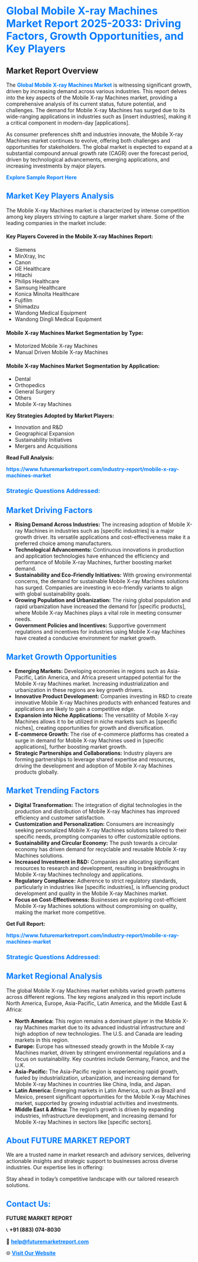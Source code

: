 <h1 style="color: #007BFF;">Global Mobile X-ray Machines Market Report 2025-2033: Driving Factors, Growth Opportunities, and Key Players</h1>

<section id="overview">
<h2>Market Report Overview</h2>
<p>The <a href="https://www.futuremarketreport.com/industry-report/mobile-x-ray-machines-market" style="color: #007BFF; text-decoration: none;"><strong>Global Mobile X-ray Machines Market</strong></a> is witnessing significant growth, driven by increasing demand across various industries. This report delves into the key aspects of the Mobile X-ray Machines market, providing a comprehensive analysis of its current status, future potential, and challenges. The demand for Mobile X-ray Machines has surged due to its wide-ranging applications in industries such as [insert industries], making it a critical component in modern-day [applications].</p>
<p>As consumer preferences shift and industries innovate, the Mobile X-ray Machines market continues to evolve, offering both challenges and opportunities for stakeholders. The global market is expected to expand at a substantial compound annual growth rate (CAGR) over the forecast period, driven by technological advancements, emerging applications, and increasing investments by major players.</p>
</section>

<section id="overview">
<p><a href="https://www.futuremarketreport.com/request-sample/reportId=119954" style="color: #007BFF; text-decoration: none;"><strong>Explore Sample Report Here</strong></a></p>
</section>

<section id="key-players">
<h2 style="color: #007BFF;">Market Key Players Analysis</h2>
<p>The Mobile X-ray Machines market is characterized by intense competition among key players striving to capture a larger market share. Some of the leading companies in the market include:</p>
<h4>Key Players Covered in the Mobile X-ray Machines Report:</h4>
<ul><li>Siemens</li><li>MinXray, Inc</li><li>Canon</li><li>GE Healthcare</li><li>Hitachi</li><li>Philips Healthcare</li><li>Samsung Healthcare</li><li>Konica Minolta Healthcare</li><li>Fujifilm</li><li>Shimadzu</li><li>Wandong Medical Equipment</li><li>Wandong Dingli Medical Equipment</li></ul>
<h4>Mobile X-ray Machines Market Segmentation by Type:</h4>
<ul><li>Motorized Mobile X-ray Machines</li><li>Manual Driven Mobile X-ray Machines</li></ul>

<h4>Mobile X-ray Machines Market Segmentation by Application:</h4>
<ul><li>Dental</li><li>Orthopedics</li><li>General Surgery</li><li>Others</li><li>Mobile X-ray Machines</li></ul>
<p><strong>Key Strategies Adopted by Market Players:</strong></p>
<ul>
<li>Innovation and R&D</li>
<li>Geographical Expansion</li>
<li>Sustainability Initiatives</li>
<li>Mergers and Acquisitions</li>
</ul>
</section>

<section>
<p><strong>Read Full Analysis: </strong></p><a href="https://www.futuremarketreport.com/industry-report/mobile-x-ray-machines-market" style="color: #007BFF; text-decoration: none;"><strong>https://www.futuremarketreport.com/industry-report/mobile-x-ray-machines-market</strong></a>
<h3 style="color: #007BFF;">Strategic Questions Addressed:</h3>
</section>

<section id="driving-factors">
<h2 style="color: #007BFF;">Market Driving Factors</h2>
<ul>
<li><strong>Rising Demand Across Industries:</strong> The increasing adoption of Mobile X-ray Machines in industries such as [specific industries] is a major growth driver. Its versatile applications and cost-effectiveness make it a preferred choice among manufacturers.</li>
<li><strong>Technological Advancements:</strong> Continuous innovations in production and application technologies have enhanced the efficiency and performance of Mobile X-ray Machines, further boosting market demand.</li>
<li><strong>Sustainability and Eco-Friendly Initiatives:</strong> With growing environmental concerns, the demand for sustainable Mobile X-ray Machines solutions has surged. Companies are investing in eco-friendly variants to align with global sustainability goals.</li>
<li><strong>Growing Population and Urbanization:</strong> The rising global population and rapid urbanization have increased the demand for [specific products], where Mobile X-ray Machines plays a vital role in meeting consumer needs.</li>
<li><strong>Government Policies and Incentives:</strong> Supportive government regulations and incentives for industries using Mobile X-ray Machines have created a conducive environment for market growth.</li>
</ul>
</section>

<section id="growth-opportunities">
<h2 style="color: #007BFF;">Market Growth Opportunities</h2>
<ul>
<li><strong>Emerging Markets:</strong> Developing economies in regions such as Asia-Pacific, Latin America, and Africa present untapped potential for the Mobile X-ray Machines market. Increasing industrialization and urbanization in these regions are key growth drivers.</li>
<li><strong>Innovative Product Development:</strong> Companies investing in R&D to create innovative Mobile X-ray Machines products with enhanced features and applications are likely to gain a competitive edge.</li>
<li><strong>Expansion into Niche Applications:</strong> The versatility of Mobile X-ray Machines allows it to be utilized in niche markets such as [specific niches], creating opportunities for growth and diversification.</li>
<li><strong>E-commerce Growth:</strong> The rise of e-commerce platforms has created a surge in demand for Mobile X-ray Machines used in [specific applications], further boosting market growth.</li>
<li><strong>Strategic Partnerships and Collaborations:</strong> Industry players are forming partnerships to leverage shared expertise and resources, driving the development and adoption of Mobile X-ray Machines products globally.</li>
</ul>
</section>

<section id="trending-factors">
<h2 style="color: #007BFF;">Market Trending Factors</h2>
<ul>
<li><strong>Digital Transformation:</strong> The integration of digital technologies in the production and distribution of Mobile X-ray Machines has improved efficiency and customer satisfaction.</li>
<li><strong>Customization and Personalization:</strong> Consumers are increasingly seeking personalized Mobile X-ray Machines solutions tailored to their specific needs, prompting companies to offer customizable options.</li>
<li><strong>Sustainability and Circular Economy:</strong> The push towards a circular economy has driven demand for recyclable and reusable Mobile X-ray Machines solutions.</li>
<li><strong>Increased Investment in R&D:</strong> Companies are allocating significant resources to research and development, resulting in breakthroughs in Mobile X-ray Machines technology and applications.</li>
<li><strong>Regulatory Compliance:</strong> Adherence to strict regulatory standards, particularly in industries like [specific industries], is influencing product development and quality in the Mobile X-ray Machines market.</li>
<li><strong>Focus on Cost-Effectiveness:</strong> Businesses are exploring cost-efficient Mobile X-ray Machines solutions without compromising on quality, making the market more competitive.</li>
</ul>
</section>

<section>
<p><strong>Get Full Report: </strong></p><a href="https://www.futuremarketreport.com/industry-report/mobile-x-ray-machines-market" style="color: #007BFF; text-decoration: none;"><strong>https://www.futuremarketreport.com/industry-report/mobile-x-ray-machines-market</strong></a>
<h3 style="color: #007BFF;">Strategic Questions Addressed:</h3>
</section>


<section id="regional-analysis">
<h2 style="color: #007BFF;">Market Regional Analysis</h2>
<p>The global Mobile X-ray Machines market exhibits varied growth patterns across different regions. The key regions analyzed in this report include North America, Europe, Asia-Pacific, Latin America, and the Middle East & Africa:</p>
<ul>
<li><strong>North America:</strong> This region remains a dominant player in the Mobile X-ray Machines market due to its advanced industrial infrastructure and high adoption of new technologies. The U.S. and Canada are leading markets in this region.</li>
<li><strong>Europe:</strong> Europe has witnessed steady growth in the Mobile X-ray Machines market, driven by stringent environmental regulations and a focus on sustainability. Key countries include Germany, France, and the U.K.</li>
<li><strong>Asia-Pacific:</strong> The Asia-Pacific region is experiencing rapid growth, fueled by industrialization, urbanization, and increasing demand for Mobile X-ray Machines in countries like China, India, and Japan.</li>
<li><strong>Latin America:</strong> Emerging markets in Latin America, such as Brazil and Mexico, present significant opportunities for the Mobile X-ray Machines market, supported by growing industrial activities and investments.</li>
<li><strong>Middle East & Africa:</strong> The region’s growth is driven by expanding industries, infrastructure development, and increasing demand for Mobile X-ray Machines in sectors like [specific sectors].</li>
</ul>
</section>

<footer>
<h2 style="color: #007BFF;">About FUTURE MARKET REPORT</h2>
<p>We are a trusted name in market research and advisory services, delivering actionable insights and strategic support to businesses across diverse industries. Our expertise lies in offering:</p>

<p>Stay ahead in today’s competitive landscape with our tailored research solutions.</p>

<h2 style="color: #007BFF;">Contact Us:</h2>
<p><strong>FUTURE MARKET REPORT</strong></p>
<p>📞 <strong>+91 (883) 074-8030</strong></p>
<p>📧 <strong><a href="mailto:help@futuremarketreport.com" style="color: #007BFF;">help@futuremarketreport.com</a></strong></p>
<p>🌐 <strong><a href="https://www.futuremarketreport.com/" style="color: #007BFF;">Visit Our Website</a></strong></p>
</footer>